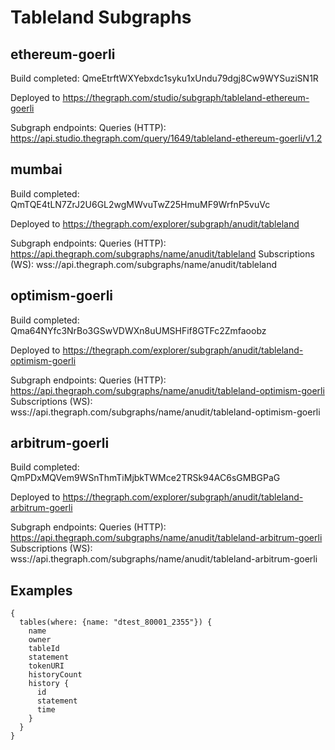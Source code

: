 # Tableland Subgraphs

## ethereum-goerli

Build completed: QmeEtrftWXYebxdc1syku1xUndu79dgj8Cw9WYSuziSN1R

Deployed to https://thegraph.com/studio/subgraph/tableland-ethereum-goerli

Subgraph endpoints:
Queries (HTTP):     https://api.studio.thegraph.com/query/1649/tableland-ethereum-goerli/v1.2


## mumbai

Build completed: QmTQE4tLN7ZrJ2U6GL2wgMWvuTwZ25HmuMF9WrfnP5vuVc

Deployed to https://thegraph.com/explorer/subgraph/anudit/tableland

Subgraph endpoints:
Queries (HTTP):     https://api.thegraph.com/subgraphs/name/anudit/tableland
Subscriptions (WS): wss://api.thegraph.com/subgraphs/name/anudit/tableland


## optimism-goerli

Build completed: Qma64NYfc3NrBo3GSwVDWXn8uUMSHFif8GTFc2Zmfaoobz

Deployed to https://thegraph.com/explorer/subgraph/anudit/tableland-optimism-goerli

Subgraph endpoints:
Queries (HTTP):     https://api.thegraph.com/subgraphs/name/anudit/tableland-optimism-goerli
Subscriptions (WS): wss://api.thegraph.com/subgraphs/name/anudit/tableland-optimism-goerli

## arbitrum-goerli

Build completed: QmPDxMQVem9WSnThmTiMjbkTWMce2TRSk94AC6sGMBGPaG

Deployed to https://thegraph.com/explorer/subgraph/anudit/tableland-arbitrum-goerli

Subgraph endpoints:
Queries (HTTP):     https://api.thegraph.com/subgraphs/name/anudit/tableland-arbitrum-goerli
Subscriptions (WS): wss://api.thegraph.com/subgraphs/name/anudit/tableland-arbitrum-goerli


## Examples

```gql
{
  tables(where: {name: "dtest_80001_2355"}) {
    name
    owner
    tableId
    statement
    tokenURI
    historyCount
    history {
      id
      statement
      time
    }
  }
}
```
